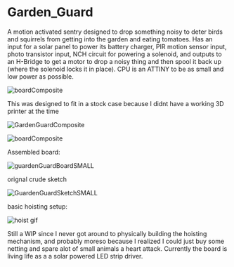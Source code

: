 # Garden_Guard

A motion activated sentry designed to drop something noisy to deter birds and squirrels from getting into the garden and eating tomatoes.  Has an input for a solar panel to power its battery charger, PIR motion sensor input, photo transistor input, NCH circuit for powering a solenoid, and outputs to an H-Bridge to get a motor to drop a noisy thing and then spool it back up (where the solenoid locks it in place).  CPU is an ATTINY to be as small and low power as possible.

![boardComposite](https://user-images.githubusercontent.com/11184076/188247053-4d7e42ea-86c4-41c7-b408-3426416c3ff5.png)

This was designed to fit in a stock case because I didnt have a working 3D printer at the time


![GardenGuardComposite](https://user-images.githubusercontent.com/11184076/187333456-da0ef606-056b-41c0-ad9d-78592fbd0458.png)


![boardComposite](https://user-images.githubusercontent.com/11184076/187244971-b49dbe3a-346a-43d3-9ae6-97a04397ff17.png)

Assembled board:

![guardenGuardBoardSMALL](https://user-images.githubusercontent.com/11184076/184395138-0c83d2e1-2b5a-462c-8167-2fa9a73ff2b2.jpg)

orignal crude sketch

![GuardenGuardSketchSMALL](https://user-images.githubusercontent.com/11184076/188244686-e2393bc9-d5ac-4afc-8ca5-44a6697f0e06.jpg)


basic hoisting setup:

![hoist gif](https://user-images.githubusercontent.com/11184076/188244074-d3d1dfa8-7443-428e-98d2-21f609ea4994.gif)

Still a WIP since I never got around to physically building the hoisting mechanism, and probably moreso because I realized I could just buy some netting and spare alot of small animals a heart attack.  Currently the board is living life as a a solar powered LED strip driver.
